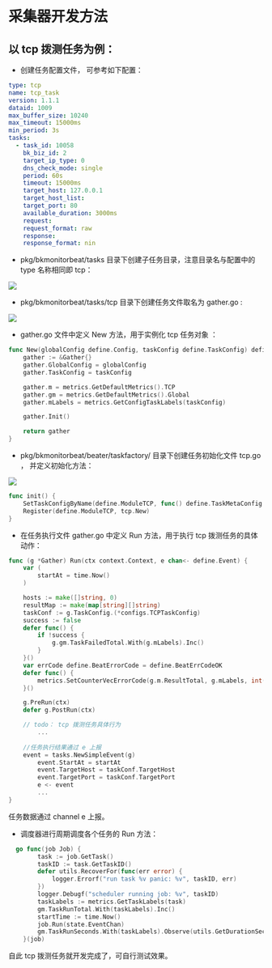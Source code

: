 # 采集器开发方法

## 以 tcp 拨测任务为例：

* 创建任务配置文件， 可参考如下配置：
```yaml
type: tcp
name: tcp_task
version: 1.1.1
dataid: 1009
max_buffer_size: 10240
max_timeout: 15000ms
min_period: 3s
tasks:
  - task_id: 10058
    bk_biz_id: 2
    target_ip_type: 0
    dns_check_mode: single
    period: 60s
    timeout: 15000ms
    target_host: 127.0.0.1
    target_host_list:
    target_port: 80
    available_duration: 3000ms
    request:
    request_format: raw
    response:
    response_format: nin
```

* pkg/bkmonitorbeat/tasks 目录下创建子任务目录，注意目录名与配置中的 type 名称相同即 tcp：

![](../docs/imgs/开发方法11.png)

* pkg/bkmonitorbeat/tasks/tcp 目录下创建任务文件取名为 gather.go :

![](../docs/imgs/开发方法12.png)

* gather.go 文件中定义 New 方法，用于实例化 tcp 任务对象 ：

```go
func New(globalConfig define.Config, taskConfig define.TaskConfig) define.Task {
	gather := &Gather{}
	gather.GlobalConfig = globalConfig
	gather.TaskConfig = taskConfig

	gather.m = metrics.GetDefaultMetrics().TCP
	gather.gm = metrics.GetDefaultMetrics().Global
	gather.mLabels = metrics.GetConfigTaskLabels(taskConfig)

	gather.Init()

	return gather
}
```

* pkg/bkmonitorbeat/beater/taskfactory/ 目录下创建任务初始化文件 tcp.go ， 并定义初始化方法：

![](../docs/imgs/开发方法13.png)

```go
func init() {
	SetTaskConfigByName(define.ModuleTCP, func() define.TaskMetaConfig { return new(configs.TCPTaskMetaConfig) })
	Register(define.ModuleTCP, tcp.New)
}
```

* 在任务执行文件 gather.go 中定义 Run 方法，用于执行 tcp 拨测任务的具体动作：
```go
func (g *Gather) Run(ctx context.Context, e chan<- define.Event) {
	var (
		startAt = time.Now()
	)

	hosts := make([]string, 0)
	resultMap := make(map[string][]string)
	taskConf := g.TaskConfig.(*configs.TCPTaskConfig)
	success := false
	defer func() {
		if !success {
			g.gm.TaskFailedTotal.With(g.mLabels).Inc()
		}
	}()
	var errCode define.BeatErrorCode = define.BeatErrCodeOK
	defer func() {
		metrics.SetCounterVecErrorCode(g.m.ResultTotal, g.mLabels, int(errCode))
	}()

	g.PreRun(ctx)
	defer g.PostRun(ctx)

	// todo： tcp 拨测任务具体行为
        ...
	
	//任务执行结果通过 e 上报
	event = tasks.NewSimpleEvent(g)
        event.StartAt = startAt
        event.TargetHost = taskConf.TargetHost
        event.TargetPort = taskConf.TargetPort
        e <- event
        ...
}
```
任务数据通过 channel e 上报。

* 调度器进行周期调度各个任务的 Run 方法：
```go
  go func(job Job) {
        task := job.GetTask()
        taskID := task.GetTaskID()
        defer utils.RecoverFor(func(err error) {
            logger.Errorf("run task %v panic: %v", taskID, err)
        })
        logger.Debugf("scheduler running job: %v", taskID)
        taskLabels := metrics.GetTaskLabels(task)
        gm.TaskRunTotal.With(taskLabels).Inc()
        startTime := time.Now()
        job.Run(state.EventChan)
        gm.TaskRunSeconds.With(taskLabels).Observe(utils.GetDurationSecondsSince(startTime))
	}(job)
```
自此 tcp 拨测任务就开发完成了，可自行测试效果。

